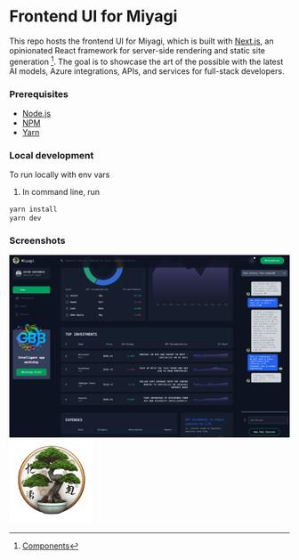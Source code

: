 # Frontend UI for Miyagi
This repo hosts the frontend UI for Miyagi, which is built with [Next.js](https://nextjs.org/), an opinionated React framework for server-side rendering and static site generation [^fn].
The goal is to showcase the art of the possible with the latest AI models, Azure integrations, APIs, and services for full-stack developers.

### Prerequisites

- [Node.js](https://nodejs.org/)
- [NPM](https://npm.org)
- [Yarn](https://yarnpkg.com)

### Local development
To run locally with env vars

1.  In command line, run
```shell
yarn install
yarn dev
```
### Screenshots
<img src="../../assets/images/wip-ui.png" />


<img src="public/images/readme/1.png" width=30% height=30% />

[^fn]: [Components](https://mui.com/material-ui/getting-started/overview/)
